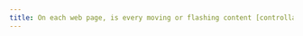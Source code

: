 ```yaml
---
title: On each web page, is every moving or flashing content [controllable](#controle-moving-or-flashing-content) by the user?
---
```

